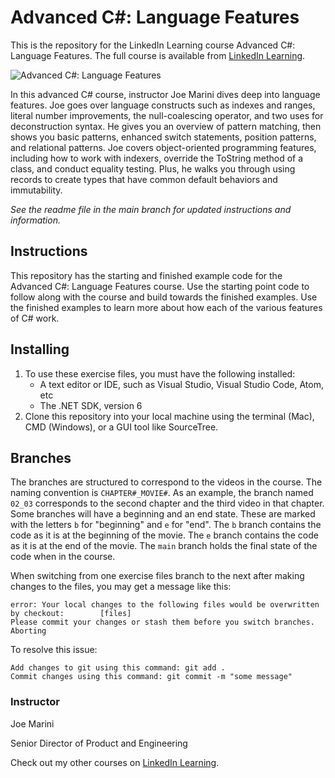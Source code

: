 # Advanced C#: Language Features
This is the repository for the LinkedIn Learning course Advanced C#: Language Features. The full course is available from [LinkedIn Learning][lil-course-url].

![Advanced C#: Language Features][lil-thumbnail-url] 

In this advanced C# course, instructor Joe Marini dives deep into language features. Joe goes over language constructs such as indexes and ranges, literal number improvements, the null-coalescing operator, and two uses for deconstruction syntax. He gives you an overview of pattern matching, then shows you basic patterns, enhanced switch statements, position patterns, and relational patterns. Joe covers object-oriented programming features, including how to work with indexers, override the ToString method of a class, and conduct equality testing. Plus, he walks you through using records to create types that have common default behaviors and immutability.

_See the readme file in the main branch for updated instructions and information._
## Instructions
This repository has the starting and finished example code for the Advanced C#: Language Features course. Use the starting point code to follow along with the course and build towards the finished examples. Use the finished examples to learn more about how each of the various features of C# work.

## Installing
1. To use these exercise files, you must have the following installed:
	- A text editor or IDE, such as Visual Studio, Visual Studio Code, Atom, etc
	- The .NET SDK, version 6
2. Clone this repository into your local machine using the terminal (Mac), CMD (Windows), or a GUI tool like SourceTree.

## Branches
The branches are structured to correspond to the videos in the course. The naming convention is `CHAPTER#_MOVIE#`. As an example, the branch named `02_03` corresponds to the second chapter and the third video in that chapter. 
Some branches will have a beginning and an end state. These are marked with the letters `b` for "beginning" and `e` for "end". The `b` branch contains the code as it is at the beginning of the movie. The `e` branch contains the code as it is at the end of the movie. The `main` branch holds the final state of the code when in the course.

When switching from one exercise files branch to the next after making changes to the files, you may get a message like this:

    error: Your local changes to the following files would be overwritten by checkout:        [files]
    Please commit your changes or stash them before you switch branches.
    Aborting

To resolve this issue:
	
    Add changes to git using this command: git add .
	Commit changes using this command: git commit -m "some message"


### Instructor

Joe Marini 
                            
Senior Director of Product and Engineering

                            

Check out my other courses on [LinkedIn Learning](https://www.linkedin.com/learning/instructors/joe-marini).

[lil-course-url]: https://www.linkedin.com/learning/advanced-c-sharp-language-features
[lil-thumbnail-url]: https://cdn.lynda.com/course/2491189/2491189-1661448125983-16x9.jpg
